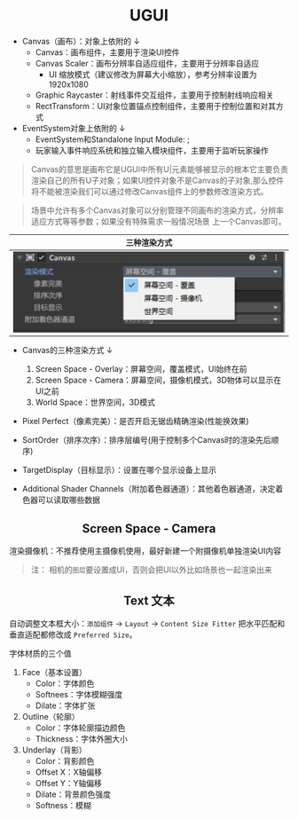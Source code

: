 # <center>UGUI</center>

+ Canvas（画布）：对象上依附的 ↓
	+ Canvas：画布组件，主要用于渲染UI控件
	+ Canvas Scaler：画布分辨率自适应组件，主要用于分辨率自适应
		+ UI 缩放模式（建议修改为屏幕大小缩放），参考分辨率设置为1920x1080
	+ Graphic Raycaster：射线事件交互组件，主要用于控制射线响应相关
	+ RectTransform：UI对象位置锚点控制组件，主要用于控制位置和对其方式
+ EventSystem对象上依附的 ↓
	+ EventSystem和Standalone Input Module: ;
	+ 玩家输入事件响应系统和独立输入模块组件，主要用于监听玩家操作

> Canvas的意思是画布它是UGUI中所有U|元素能够被显示的根本它主要负责渲染自己的所有U子对象；如果Ul控件对象不是Canvas的子对象,那么控件将不能被渲染我们可以通过修改Canvas组件上的参数修改渲染方式。

> 场景中允许有多个Canvas对象可以分别管理不同画布的渲染方式，分辨率适应方式等等参数；如果没有特殊需求一般情况场景 上一个Canvas即可。

三种渲染方式 | 
:-: | 
![image](./images/10.jpg) | 




+ Canvas的三种渲染方式 ↓
	1. Screen Space - Overlay：屏幕空间，覆盖模式，Ul始终在前
	2. Screen Space - Camera：屏幕空间，摄像机模式，3D物体可以显示在UI之前
	3. World Space：世界空间，3D模式

+ Pixel Perfect（像素完美）：是否开启无锯齿精确渲染(性能换效果)
+ SortOrder（排序次序）：排序层编号(用于控制多个Canvas时的渲染先后顺序)
+ TargetDisplay（目标显示）：设置在哪个显示设备上显示
+ Additional Shader Channels（附加着色器通道）：其他着色器通道，决定着色器可以读取哪些数据

## <center>Screen Space - Camera</center>
渲染摄像机：不推荐使用主摄像机使用，最好新建一个附摄像机单独渲染UI内容
> 注： 相机的`图层`要设置成UI，否则会把UI以外比如场景也一起渲染出来

## <center>Text 文本</center>
自动调整文本框大小：`添加组件` → `Layout` → `Content Size Fitter` 把水平匹配和垂直适配都修改成 `Preferred Size`。

字体材质的三个值  
1. Face（基本设置）
	+ Color：字体颜色
	+ Softnees：字体模糊强度
	+ Dilate：字体扩张
2. Outline（轮廓）
	+ Color：字体轮廓描边颜色
	+ Thickness：字体外圈大小
1. Underlay（背影）
	+ Color：背影颜色
	+ Offset X：X轴偏移
	+ Offset Y：Y轴偏移
	+ Dilate：背景颜色强度
	+ Softness：模糊